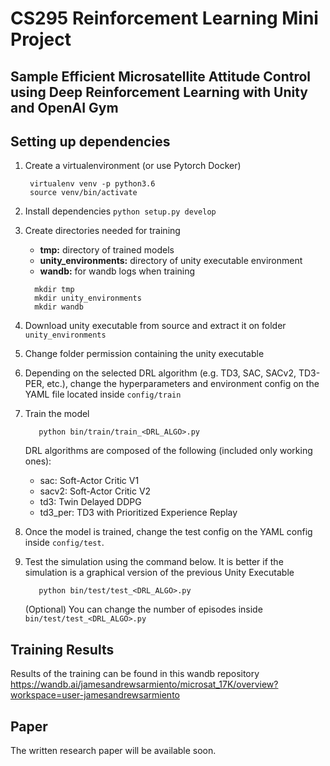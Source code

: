 # CS295 Reinforcement Learning Mini Project
## Sample Efficient Microsatellite Attitude Control using Deep Reinforcement Learning with Unity and OpenAI Gym

## Setting up dependencies
1. Create a virtualenvironment (or use Pytorch Docker)  
   ```
    virtualenv venv -p python3.6
    source venv/bin/activate
   ```
2. Install dependencies
    `python setup.py develop`

3. Create directories needed for training  
   - **tmp:** directory of trained models
   - **unity_environments:** directory of unity executable environment
   - **wandb:** for wandb logs when training
   ```
     mkdir tmp
     mkdir unity_environments
     mkdir wandb
   ```
   
4. Download unity executable from source and extract it on folder `unity_environments`
5. Change folder permission containing the unity executable
6. Depending on the selected DRL algorithm (e.g. TD3, SAC, SACv2, TD3-PER, etc.), change the hyperparameters and environment config on the YAML file located inside `config/train`
7. Train the model
   ```
      python bin/train/train_<DRL_ALGO>.py
   ```
   
   DRL algorithms are composed of the following (included only working ones):
   - sac: Soft-Actor Critic V1
   - sacv2: Soft-Actor Critic V2
   - td3: Twin Delayed DDPG
   - td3_per: TD3 with Prioritized Experience Replay

8. Once the model is trained, change the test config on the YAML config inside `config/test`.
9. Test the simulation using the command below. It is better if the simulation is a graphical version of the previous Unity Executable
   ```
      python bin/test/test_<DRL_ALGO>.py
   ```
   
   (Optional) You can change the number of episodes inside `bin/test/test_<DRL_ALGO>.py`

## Training Results
Results of the training can be found in this wandb repository  
https://wandb.ai/jamesandrewsarmiento/microsat_17K/overview?workspace=user-jamesandrewsarmiento

## Paper
The written research paper will be available soon.
   


